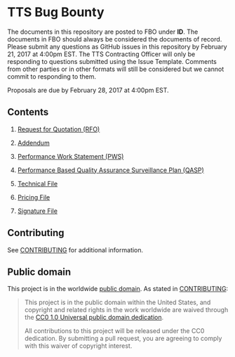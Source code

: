 # TTS Bug Bounty

The documents in this repository are posted to FBO under **ID**. The documents in FBO should always be considered the documents of record. Please submit any questions as GitHub issues in this repository by February 21, 2017 at 4:00pm EST. The TTS Contracting Officer will only be responding to questions submitted using the Issue Template. Comments from other parties or in other formats will still be considered but we cannot commit to responding to them.

Proposals are due by February 28, 2017 at 4:00pm EST.

## Contents

1. [Request for Quotation (RFO)](solicitation_documents/001_RFO.md)

2. [Addendum](solicitation_documents/002_Addendum.md)

3. [Performance Work Statement (PWS)](solicitation_documents/003_PWS.md)

4. [Performance Based Quality Assurance Surveillance Plan (QASP)](solicitation_documents/004_QASP.md)

5. [Technical File](solicitation_documents/response_templates/005_TECHNICAL_FILE.yaml)

6. [Pricing File](solicitation_documents/response_templates/006_PRICING_FILE.yaml)

7. [Signature File](solicitation_documents/response_templates/007_SIGNATURE_FILE.md)

## Contributing

See [CONTRIBUTING](CONTRIBUTING.md) for additional information.

## Public domain

This project is in the worldwide [public domain](LICENSE.md). As stated in [CONTRIBUTING](CONTRIBUTING.md):

> This project is in the public domain within the United States, and copyright and related rights in the work worldwide are waived through the [CC0 1.0 Universal public domain dedication](https://creativecommons.org/publicdomain/zero/1.0/).
>
> All contributions to this project will be released under the CC0 dedication. By submitting a pull request, you are agreeing to comply with this waiver of copyright interest.
